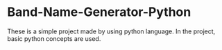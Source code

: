 # Band-Name-Generator-Python
These is a simple project made by using python language.
In the project, basic python concepts are used.

